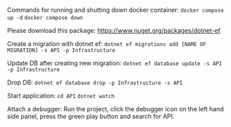 Commands for running and shutting down docker container:
`docker compose up -d`
`docker compose down`

Please download this package: https://www.nuget.org/packages/dotnet-ef

Create a migration with dotnet ef:
`dotnet ef migrations add [NAME OF MIGRATION] -s API -p Infrastructure`

Update DB after creating new migration:
`dotnet ef database update -s API -p Infrastructure`

Drop DB:
`dotnet ef database drop -p Infrastructure -s API`

Start application:
`cd API`
`dotnet watch`

Attach a debugger:
Run the project, click the debugger icon on the left hand side panel, press the green play button and search for API.
